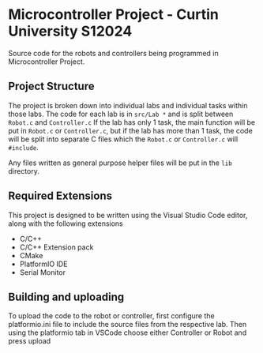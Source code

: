 # Microcontroller Project - Curtin University S12024
Source code for the robots and controllers being programmed in Microcontroller Project.

## Project Structure
The project is broken down into individual labs and individual tasks within those labs.
The code for each lab is in `src/Lab *` and is split between `Robot.c` and `Controller.c`
If the lab has only 1 task, the main function will be put in `Robot.c` or `Controller.c`, but if the lab has more than 1 task, the code will be split into separate C files which the `Robot.c` or `Controller.c` will `#include`.

Any files written as general purpose helper files will be put in the `lib` directory.

## Required Extensions
This project is designed to be written using the Visual Studio Code editor, along with the following extensions
 - C/C++
 - C/C++ Extension pack
 - CMake
 - PlatformIO IDE
 - Serial Monitor

## Building and uploading
To upload the code to the robot or controller, first configure the platformio.ini file to include the source files from the respective lab. Then using the platformio tab in VSCode choose either Controller or Robot and press upload
